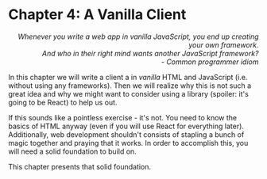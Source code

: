 # Chapter 4: A Vanilla Client

<div style="text-align: right"> <i> Whenever you write a web app in vanilla JavaScript, you end up creating your own framework. <br> And who in their right mind wants another JavaScript framework? <br> - Common programmer idiom </i> </div>

In this chapter we will write a client a in _vanilla_ HTML and JavaScript (i.e. without using any frameworks).
Then we will realize why this is not such a great idea and why we might want to consider using a library (spoiler: it's going to be React) to help us out.

If this sounds like a pointless exercise - it's not.
You need to know the basics of HTML anyway (even if you will use React for everything later).
Additionally, web development shouldn't consists of stapling a bunch of magic together and praying that it works.
In order to accomplish this, you will need a solid foundation to build on.

This chapter presents that solid foundation.
